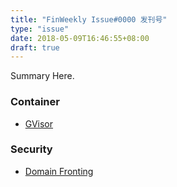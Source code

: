 ```yaml
---
title: "FinWeekly Issue#0000 发刊号"
type: "issue"
date: 2018-05-09T16:46:55+08:00
draft: true
---
```


Summary Here.

<!--more-->

### Container

* [GVisor](https://wych.blog/verse/gvisor/)

### Security

* [Domain Fronting](https://wych.blog/verse/domain-fronting/)

